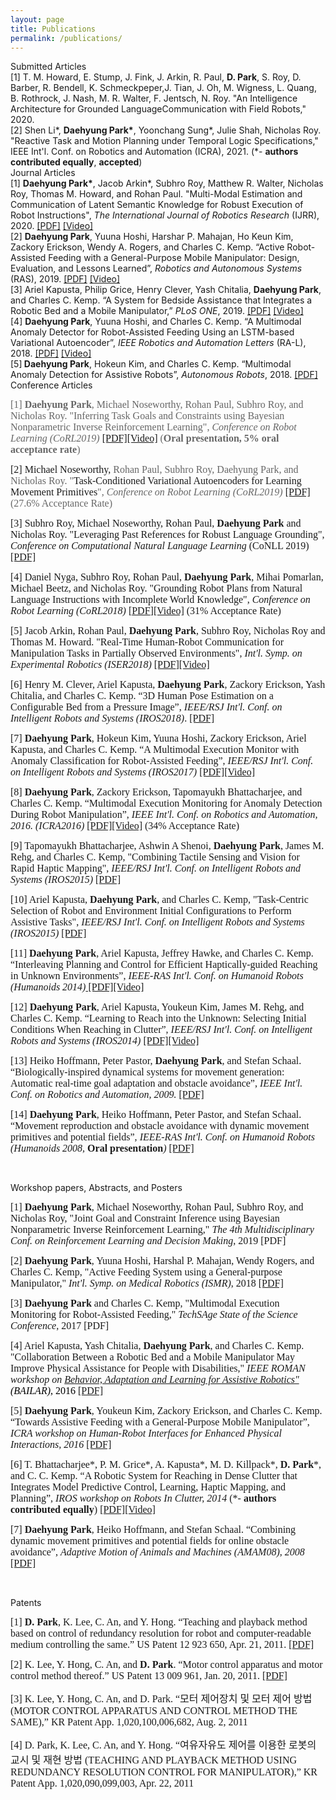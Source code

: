 ```yaml
---
layout: page
title: Publications
permalink: /publications/
---
```

<!--
If you want to change the style of the table, please look at the publication tag in _sass/_layout.scss.
-->
<!------------------- Submitted Articles --------------------->
<div class="publication">
<div class="pub-title"> Submitted Articles </div>

<div class="pub-item">
[1] T. M. Howard, E. Stump, J. Fink, J. Arkin, R. Paul, <b>D. Park</b>, S. Roy, D. Barber, R. Bendell, K. Schmeckpeper,J. Tian, J. Oh, M. Wigness, L. Quang, B. Rothrock, J. Nash, M. R. Walter, F. Jentsch, N. Roy. "An Intelligence Architecture for Grounded LanguageCommunication with Field Robots," 2020.
</div>

<div class="pub-item">
[2] Shen Li*, <b>Daehyung Park*</b>, Yoonchang Sung*, Julie Shah, Nicholas Roy. "Reactive Task and Motion Planning under Temporal Logic Specifications," IEEE Int'l. Conf. on Robotics and Automation (ICRA), 2021. (*- <b>authors contributed equally</b>, <b>accepted</b>)
</div>

</div>


<!------------------- Journal Articles --------------------->
<div class="publication">
<div class="pub-title"> Journal Articles </div>

<div class="pub-item">
[1] <b>Daehyung Park*</b>, Jacob Arkin*, Subhro Roy, Matthew R. Walter, Nicholas Roy, Thomas M. Howard, and Rohan Paul. "Multi-Modal Estimation and Communication of Latent Semantic Knowledge for Robust Execution of Robot Instructions", <i>The International Journal of Robotics Research </i>(IJRR), 2020. <a href="https://journals.sagepub.com/eprint/PSW4Z5AXF4AYTSXRN7AI/full" target="_blank">[PDF]</a> <a href="https://www.youtube.com/watch?v=BfCeYsTvaOw&amp;feature=youtu.be" target="_blank">[Video]</a>
</div>

<div class="pub-item">
[2] <b>Daehyung Park</b>, Yuuna Hoshi, Harshar P. Mahajan, Ho Keun Kim, Zackory Erickson, Wendy A. Rogers, and Charles C. Kemp. “Active Robot-Assisted Feeding with a General-Purpose Mobile Manipulator: Design, Evaluation, and Lessons Learned”, <i>Robotics and Autonomous Systems</i> (RAS), 2019. <a href="https://www.sciencedirect.com/science/article/abs/pii/S0921889018307061" target="_blank">[PDF]</a> <a href="https://www.youtube.com/watch?v=I5gqtk6Cln8" target="_blank">[Video]</a>
</div>

<div class="pub-item">
[3] Ariel Kapusta, Philip Grice, Henry Clever, Yash Chitalia, <b>Daehyung Park</b>, and Charles C. Kemp. “A System for Bedside Assistance that Integrates a Robotic Bed and a Mobile Manipulator,” <i>PLoS ONE</i>, 2019. <a href="https://journals.plos.org/plosone/article?id=10.1371/journal.pone.0221854" target="_blank">[PDF]</a> <a href="https://ndownloader.figshare.com/files/18019598" target="_blank">[Video]</a>

<div class="pub-item">
[4] <b>Daehyung Park</b>, Yuuna Hoshi, and Charles C. Kemp. “A Multimodal Anomaly Detector for Robot-Assisted Feeding Using an LSTM-based Variational Autoencoder”, <i>IEEE Robotics and Automation Letters</i> (RA-L), 2018. <a href="http://ieeexplore.ieee.org/document/8279425/" target="_blank">[PDF]</a> <a href="https://youtu.be/ZMAGEQx5Uy8" target="_blank">[Video]</a>

<div class="pub-item">
[5]<b> Daehyung Park</b>, Hokeun Kim, and Charles C. Kemp. “Multimodal Anomaly Detection for Assistive Robots”, <i>Autonomous Robots</i>, 2018. <a href="https://link.springer.com/article/10.1007/s10514-018-9733-6" target="_blank">[PDF]</a>
</div>

</div>

<!-- <p align="left" style="text-align:left"><font size="3" style="background-color:transparent"><span style="font-family:Times New Roman"><span style="font-family:times new roman,serif"><font size="3"> </font></span></span></font></p>
<p align="left" style="text-align:left"><font size="3" style="background-color:transparent"><span style="font-family:Times New Roman"><span style="font-family:times new roman,serif"><font size="3">[1] <b>Daehyung Park*</b>, </font></span></span></font><font size="3" style="background-color:transparent"><span style="font-family:Times New Roman"><span style="font-family:times new roman,serif"><font size="3"><font size="3" style="background-color:transparent"><span style="font-family:Times New Roman"><span style="font-family:times new roman,serif"><font size="3">Jacob Arkin*, </font></span></span></font>Subhro Roy, Matthew R. Walter, Nicholas Roy, Thomas M. Howard, and Rohan Paul. "Multi-Modal Estimation and Communication of Latent Semantic Knowledge for Robust Execution of Robot Instructions", <i>The International Journal of Robotics Research </i>(IJRR), 2020. </font></span></span></font><font size="3" style="background-color:transparent"><span style="font-family:Times New Roman"><span style="font-family:times new roman,serif"><font size="3"><font size="3"><span style="font-family:times new roman,serif">(*- <b>authors contributed equally</b>) </span></font><a href="https://journals.sagepub.com/eprint/PSW4Z5AXF4AYTSXRN7AI/full" target="_blank">[PDF]</a></font></span><font size="3"><span style="font-family:Times New Roman"> <a href="https://www.youtube.com/watch?v=BfCeYsTvaOw&amp;feature=youtu.be" target="_blank">[Video]</a><br />
</span></font></span></font></p>
<span style="font-family:times new roman,serif"><font size="3">[2] <b>Daehyung Park</b>, Yuuna Hoshi, Harshar P. Mahajan, Ho Keun Kim, Zackory Erickson, Wendy A. Rogers, and Charles C. Kemp. “Active Robot-Assisted Feeding with a General-Purpose Mobile Manipulator: Design, Evaluation, and Lessons Learned”, <i>Robotics and Autonomous Systems</i> (RAS), 2019. <a href="https://www.sciencedirect.com/science/article/abs/pii/S0921889018307061" target="_blank">[PDF]</a><a href="https://www.youtube.com/watch?v=I5gqtk6Cln8" target="_blank">[Video]</a></font></span><br />
<div>
<div>
<p align="left" style="text-align:left"><font size="3" style="background-color:transparent"><span style="font-family:Times New Roman">[3] </span></font><span style="line-height:1.2;font-size:10pt;font-family:times new roman,serif;background-color:transparent"><font size="3"><font size="3">Ariel Kapusta, Philip Grice, Henry Clever, Yash Chitalia, </font><b>Daehyung Park</b>, and Charles C. Kemp. “A System for Bedside Assistance that Integrates a Robotic Bed and a Mobile Manipulator,” <i>PLoS ONE</i>, 2019.</font><font size="3"><i> </i><a href="https://journals.plos.org/plosone/article?id=10.1371/journal.pone.0221854" target="_blank">[PDF]</a></font></span><span style="line-height:1.2;font-size:10pt;font-family:times new roman,serif;background-color:transparent"><font size="3"><a href="https://ndownloader.figshare.com/files/18019598" target="_blank">[Video]</a></font></span></p>
</div>
</div>
<div><font size="3"><span style="font-family:Times New Roman">[4] </span></font><span style="font-family:times new roman,serif"><font size="3"><b>Daehyung Park</b>, Yuuna Hoshi, and Charles C. Kemp. “A Multimodal Anomaly Detector for Robot-Assisted Feeding Using an LSTM-based Variational Autoencoder”, </font></span><font size="3"><span style="font-family:Times New Roman"><i><span style="font-family:times new roman,serif">IEEE Robotics and Automation Letters (RA-L)</span><span style="font-family:times new roman,serif">, </span></i><span style="font-family:times new roman,serif">2018. <a href="http://ieeexplore.ieee.org/document/8279425/" target="_blank">[PDF]</a></span></span></font><font size="3"><span style="font-family:Times New Roman"><span style="font-family:times new roman,serif"><a href="https://youtu.be/ZMAGEQx5Uy8" target="_blank"><font size="3"><span style="font-family:Times New Roman">[Video]</span></font></a> (presentation in ICRA 2018</span></span></font><font size="3"><span style="font-family:Times New Roman"><span style="font-family:times new roman,serif">)</span></span></font></div>
<p align="left" style="text-align:left"><span style="font-family:times new roman,serif"><font size="3">[5]<b> Daehyung Park</b>, Hokeun Kim, and Charles C. Kemp. “</font><font size="3"><font size="3">Multimodal Anomaly Detection for Assistive Robots</font>”, <i>Autonomous Robots</i>, 2018<i>.</i> <a href="https://link.springer.com/article/10.1007/s10514-018-9733-6" target="_blank">[PDF]</a><br />
</font></span></p>
<p align="left" style="text-align:left"><span style="font-family:times new roman,serif"><font size="3"><i><br />
</i></font></span></p>
<p align="left" style="text-align:left"><a href="https://youtu.be/gLcPZQnDmkk" target="_blank"></a></p> -->


<!------------------- Conference Articles --------------------->
<div class="publication">
<div class="pub-title"> Conference Articles </div>
</div>

<p align="left" style="text-align:left"><font size="3"><span style="font-family:times new roman,serif"><span style="color:rgb(102,102,102)">[1] <b>Daehyung Park</b>, Michael Noseworthy, Rohan Paul, Subhro Roy, and Nicholas Roy. "Inferring Task Goals and Constraints using Bayesian Nonparametric Inverse Reinforcement Learning", <i>Conference on Robot Learning (CoRL2019) </i><a href="https://drive.google.com/open?id=1bswpgVJDXp_9vh55_Gz1cAbylhhjQqhS" target="_blank">[PDF]</a><a href="https://youtu.be/HgaqH4PWcTI" target="_blank">[Video]</a> </span><span style="color:rgb(102,102,102)"><i><span style="color:rgb(102,102,102)"><i><span style="font-style:normal;font-weight:100;letter-spacing:normal;text-align:left;text-indent:0px;text-transform:none;white-space:normal;word-spacing:0px;background-color:rgb(255,255,255);display:inline!important;float:none">(</span></i></span></i></span></span></font><font size="3"><span style="font-family:times new roman,serif"><span style="color:rgb(102,102,102)"><i><span style="color:rgb(102,102,102)"><i><span style="font-style:normal;font-weight:100;letter-spacing:normal;text-align:left;text-indent:0px;text-transform:none;white-space:normal;word-spacing:0px;background-color:rgb(255,255,255);display:inline!important;float:none"><b><font size="3"><span style="font-family:Times New Roman"><b>Oral presentation, 5% oral acceptance rate</b></span></font></b></span></i></span></i></span></span></font><font size="3"><span style="font-family:times new roman,serif"><span style="color:rgb(102,102,102)"><i><span style="color:rgb(102,102,102)"><i><span style="font-style:normal;font-weight:100;letter-spacing:normal;text-align:left;text-indent:0px;text-transform:none;white-space:normal;word-spacing:0px;background-color:rgb(255,255,255);display:inline!important;float:none">)</span></i></span></i></span></span></font></p>
<p align="left" style="text-align:left"><font size="3"><span style="font-family:times new roman,serif">[2] Michael Noseworthy, </span></font><font size="3"><span style="font-family:times new roman,serif"><span style="color:rgb(102,102,102)">Rohan Paul, Subhro Roy, Daehyung Park, and Nicholas Roy</span></span></font><font size="3"><span style="font-family:times new roman,serif"><span style="color:rgb(102,102,102)">. "</span>Task-Conditioned Variational Autoencoders for Learning Movement Primitives<span style="color:rgb(102,102,102)">", <i>Conference on Robot Learning (CoRL2019) </i><a href="https://drive.google.com/open?id=1HckF-IYaj3zbe2CTSL30VKuHluAtsBBl" target="_blank">[PDF]</a> </span><span style="color:rgb(102,102,102)"><i><span style="font-style:normal;font-weight:100;letter-spacing:normal;text-align:left;text-indent:0px;text-transform:none;white-space:normal;word-spacing:0px;background-color:rgb(255,255,255);display:inline!important;float:none">(27.6% Acceptance Rate)</span></i></span></span></font></p>
<p align="left" style="text-align:left"><font size="3"><span style="font-family:times new roman,serif">[3] </span><span style="font-family:times new roman,serif">Subhro Roy, Michael Noseworthy, Rohan Paul, <b>Daehyung Park</b> and Nicholas Roy. "</span><span style="font-family:times new roman,serif">Leveraging Past References for Robust Language Grounding", </span></font><span style="font-family:times new roman,serif"><font size="3"><i>Conference on Computational Natural Language Learning</i> (CoNLL 2019) <a href="https://www.aclweb.org/anthology/K19-1040/" target="_blank">[PDF]</a></font><br />
</span></p>
<p align="left" style="text-align:left"><font size="3"><span style="font-family:times new roman,serif">[4] Daniel Nyga, Subhro Roy, Rohan Paul, <b>Daehyung Park</b>, Mihai Pomarlan, Michael Beetz, and Nicholas Roy. "Grounding Robot Plans from Natural Language Instructions with Incomplete World Knowledge", <i>Conference on Robot Learning (CoRL2018)</i> <a href="goog_989040504">[</a></span></font><font size="3"><span style="font-family:times new roman,serif"><a href="http://proceedings.mlr.press/v87/nyga18a/nyga18a.pdf" target="_blank"><font size="3"><span style="font-family:Times New Roman">PDF</span></font>]</a><a href="https://youtu.be/uWv-l7XMoB8" target="_blank">[Video]</a> (31% Acceptance Rate)</span><span style="font-family:Times New Roman"><br />
</span></font></p>
<p align="left" style="text-align:left"><font size="3"><span style="font-family:Times New Roman">[5] Jacob Arkin, Rohan Paul, <b>Daehyung Park</b>, Subhro Roy, Nicholas Roy and Thomas M. Howard. "Real-Time Human-Robot Communication for Manipulation Tasks in Partially Observed Environments", </span></font><font size="3"><span style="font-family:Times New Roman"><i>Int'l. Symp. on Experimental Robotics (ISER2018)</i> <a href="https://link.springer.com/chapter/10.1007/978-3-030-33950-0_39" target="_blank">[PDF</a></span></font><font size="3"><span style="font-family:Times New Roman">]<a href="https://youtu.be/JTVJkJavU6g" target="_blank">[Video]</a><br />
</span></font></p>
<p align="left" style="text-align:left"><font size="3"><span style="font-family:Times New Roman">[6] Henry M. Clever, Ariel Kapusta, <b>Daehyung Park</b>, Zackory Erickson, Yash Chitalia, and Charles C. Kemp. “</span></font><font size="3"><span style="font-family:Times New Roman">3D Human Pose Estimation on a Configurable Bed from a Pressure Image”,<i> IEEE/RSJ Int'l. Conf. on Intelligent Robots and Systems (IROS2018)</i>. </span></font><font size="3"><span style="font-family:Times New Roman"><a href="https://arxiv.org/pdf/1804.07873.pdf" target="_blank">[PDF]</a><br />
</span></font></p>
<p align="left" style="text-align:left"><font size="3"><span style="font-family:Times New Roman">[7] </span></font><span style="font-family:times new roman,serif"><font size="3"><b>Daehyung Park</b>, Hokeun Kim, Yuuna Hoshi, Zackory Erickson, Ariel Kapusta, and Charles C. Kemp. “</font></span><span style="font-family:times new roman,serif"><font size="3"><font size="3">A Multimodal Execution Monitor with Anomaly Classification for Robot-Assisted Feeding</font>”, </font><font size="3"><i>IEEE/RSJ Int'l. Conf. on Intelligent Robots and Systems (IROS2017) </i></font></span><font size="3"><span style="font-family:Times New Roman"><a href="http://www.daehyungpark.com/publications/IROS17_1223_FI.pdf?attredirects=0" target="_blank">[PDF]</a></span></font><a href="https://youtu.be/KQlVSz3URnA" target="_blank"><font size="3"><span style="font-family:Times New Roman">[Video]</span></font></a></p>
<p align="left" style="text-align:left"><font size="3"><span style="font-family:Times New Roman">[8]<b> Daehyung Park</b>, Zackory Erickson, </span><span style="font-family:Times New Roman"><span style="font-family:times new roman,serif">Tapomayukh Bhattacharjee, </span>and Charles C. Kemp. “Multimodal Execution Monitoring for Anomaly Detection During Robot Manipulation”, <i>IEEE Int'l. Conf. on Robotics and Automation, 2016. (ICRA2016) </i><a href="http://www.daehyungpark.com/publications/ICRA16_2378_FI.pdf?attredirects=0" target="_blank">[PDF]</a></span></font><font size="3"><span style="font-family:Times New Roman"><a href="https://youtu.be/gLcPZQnDmkk" target="_blank"><font size="3"><span style="font-family:Times New Roman">[Video]</span></font></a> </span><span style="font-family:times new roman,serif"><span style="font-style:normal;font-weight:100;letter-spacing:normal;text-align:left;text-indent:0px;text-transform:none;white-space:normal;word-spacing:0px;background-color:rgb(255,255,255);display:inline!important;float:none">(34% Acceptance Rate)</span></span></font></p>
<p align="left" style="text-align:left"><font size="3"><span style="font-family:times new roman,serif">[9] Tapomayukh Bhattacharjee, Ashwin A Shenoi, <b>Daehyung Park</b>, James M. Rehg, and Charles C. Kemp, "Combining Tactile Sensing and Vision for Rapid Haptic Mapping", </span><span style="font-family:Times New Roman"><i>IEEE/RSJ Int'l. Conf. on Intelligent Robots and Systems (IROS2015) </i></span><span style="font-family:Times New Roman"><a href="http://www.daehyungpark.com/iros_2015_tapo.pdf?attredirects=0" target="_blank">[PDF]</a><i><br />
</i></span></font></p>
<font size="3"> </font>
<p align="left" style="text-align:left"><font size="3"><span style="font-family:times new roman,serif">[10] Ariel Kapusta, <b>Daehyung Park</b>, and Charles C. Kemp, "Task-Centric Selection of Robot and Environment Initial Configurations to Perform Assistive Tasks",  </span><span style="font-family:Times New Roman"><i>IEEE/RSJ Int'l. Conf. on Intelligent Robots and Systems (IROS2015) </i></span><span style="font-family:Times New Roman"><a href="http://www.daehyungpark.com/iros_2015_baseselection.pdf?attredirects=0" target="_blank">[PDF]</a><i><br />
</i></span></font></p>
<font size="3"> </font>
<p align="left" style="text-align:left"><font size="3"><span style="font-family:Times New Roman">[11]<b> Daehyung Park</b>, Ariel </span><span style="font-family:Times New Roman">Kapusta, Jeffrey Hawke, and Charles C. Kemp. “Interleaving Planning and Control for Efficient Haptically-guided Reaching in Unknown Environments</span><span style="font-family:Times New Roman">”, </span><span style="font-family:Times New Roman"><i><span style="font-family:Times New Roman"><i>IEEE-RAS Int'l. Conf. on Humanoid Robots (Humanoids 2014)</i></span></i></span><span style="font-family:Times New Roman"><a href="http://www.daehyungpark.com/home/humanoids_2014_HIPC.pdf?attredirects=0" target="_blank"> [PDF]</a><a href="https://youtu.be/WHHv3womkYs" target="_blank">[Video]</a><i><br />
</i></span><span style="font-family:Times New Roman"><i> </i></span></font></p>
<font size="3"> </font>
<p align="left" style="text-align:left"><font size="3"><span style="font-family:Times New Roman">[12]<b> Daehyung Park</b>, Ariel </span><span style="font-family:Times New Roman">Kapusta, Youkeun Kim, James M. Rehg, and Charles C. Kemp. “</span><span style="font-family:Times New Roman">Learning to Reach into the Unknown: Selecting Initial Conditions When Reaching in Clutter”, </span><span style="font-family:Times New Roman"><i>IEEE/RSJ Int'l. Conf. on Intelligent Robots and Systems (IROS2014) </i></span><span style="font-family:Times New Roman"><a href="http://www.daehyungpark.com/home/iros2014_lic.pdf?attredirects=0" target="_blank">[PDF]</a><a href="https://youtu.be/Gjy-MDEbZUU" target="_blank">[Video]</a><i><br />
</i></span></font></p>
<font size="3"> </font><font size="3"> <span style="font-family:Times New Roman">[13] Heiko Hoffmann, Peter Pastor, <b>Daehyung Park</b>, and Stefan Schaal. “Biologically-inspired dynamical systems for movement generation: Automatic real-time goal adaptation and obstacle avoidance”, <i>IEEE Int'l. Conf. on Robotics and Automation, 2009. </i><a href="http://www.daehyungpark.com/home/ICRA2009.pdf?attredirects=0">[PDF]</a><i><br />
</i></span> </font>
<p align="left" style="text-align:left"><font size="3"><span style="font-family:Times New Roman">[14]<b> Daehyung Park</b>, Heiko Hoffmann, Peter Pastor, and Stefan Schaal. “Movement reproduction and obstacle avoidance with dynamic movement primitives and potential fields”, <i>IEEE-RAS Int'l. Conf. on Humanoid Robots (Humanoids 2008, </i><b>Oral presentation</b><i>) </i><a href="http://www.daehyungpark.com/home/DaeHyungPark_humanoids_2008.pdf?attredirects=0">[PDF]</a><br />
</span></font></p>
<p align="left" style="text-align:left"><br />
</p>
<p align="left" style="text-align:left"><font size="3"><span style="font-family:Times New Roman"><i> </i></span></font></p>


<!------------------- Workshop papers, Abstracts, and Posters --------------------->

<div class="publication">
<div class="pub-title"> Workshop papers, Abstracts, and Posters </div>
</div>

<p align="left" style="text-align:left"><font size="3"><span style="font-family:times new roman,serif"><font size="3"><span style="font-family:times new roman,serif">[1] <b>Daehyung Park</b>, Michael Noseworthy, Rohan Paul, Subhro Roy, and Nicholas Roy, "Joint Goal and Constraint Inference using Bayesian Nonparametric Inverse Reinforcement Learning," <i>The 4th Multidisciplinary Conf. on Reinforcement Learning and Decision Making</i>, 2019<span> [PDF] <br />
</span></span></font></span></font></p>
<p align="left" style="text-align:left"><font size="3"><span style="font-family:times new roman,serif">[2] <b>Daehyung Park</b>, Yuuna Hoshi, Harshal P. Mahajan, Wendy Rogers, and Charles C. Kemp, "Active Feeding System using a General-purpose Manipulator," <i><span>Int'l. Symp. on Medical Robotics (ISMR)</span></i>, 2018<span> <a href="http://www.daehyungpark.com/publications/ISMR2018_Poster_Park.pdf?attredirects=0" target="_blank">[PDF]</a> <br />
</span></span></font></p>
<p align="left" style="text-align:left"><font size="3"><span style="font-family:times new roman,serif">[3] <b>Daehyung Park</b> and Charles C. Kemp, "Multimodal Execution Monitoring for Robot-Assisted Feeding,"<i> </i><span><i>TechSAge State of the Science Conference</i>, 2017 [PDF]<br />
</span></span></font></p>
<p align="left" style="text-align:left"><font size="3"><span style="font-family:times new roman,serif">[4] Ariel Kapusta, Yash Chitalia, <b>Daehyung Park</b>, and Charles C. Kemp. "Collaboration Between a Robotic Bed and a Mobile Manipulator May Improve Physical Assistance for People with Disabilities," <i>IEEE ROMAN workshop on </i><span style="color:rgb(0,0,0)"><i><a href="http://www.cogrobotics.unina.it">Behavior, Adaptation and Learning for Assistive Robotics"</a> (BAILAR)</i>, 2016 <a href="http://pwp.gatech.edu/hrl/wp-content/uploads/sites/231/2016/07/collaboration-robotic-bed.pdf">[PDF]</a></span><br />
</span></font></p>
<p align="left" style="text-align:left"><font size="3"><span style="font-family:times new roman,serif">[5]<b> Daehyung Park</b>, Youkeun Kim, Zackory Erickson, and Charles C. Kemp. “Towards Assistive Feeding with a General-Purpose Mobile Manipulator”, <i>ICRA workshop on</i><i><span style="font-weight:normal"> Human-Robot Interfaces for Enhanced Physical Interactions</span></i><i>, 2016 </i><a href="http://www.daehyungpark.com/publications/ICRAWS2016_FI.pdf?attredirects=0" target="_blank">[PDF]</a></span></font></p>
<p align="left" style="text-align:left"><font size="3"><span style="font-family:times new roman,serif">[6] T. Bhattacharjee*, P. M. Grice*, A. Kapusta*, M. D. Killpack*, <b>D. Park</b>*, and C. C. Kemp. “A Robotic System for Reaching in Dense Clutter that Integrates Model Predictive Control, Learning, Haptic Mapping, and Planning”, </span></font><font size="3"><span style="font-family:times new roman,serif"><i><i><i>IROS workshop on Robots In Clutter</i></i>, 2014 </i><i> </i>(*- <b>authors contributed equally</b>) <a href="http://www.daehyungpark.com/home/iros2014_system.pdf?attredirects=0" target="_blank">[PDF]</a><a href="https://youtu.be/NhZBGYrMRPw" target="_blank">[Video]</a><i><br />
</i></span></font></p>
<p align="left" style="text-align:left"><font size="3"><span style="font-family:times new roman,serif">[7]<b> Daehyung Park</b>, Heiko Hoffmann, and Stefan Schaal. “Combining dynamic movement primitives and potential fields for online obstacle avoidance”, <i>Adaptive Motion of Animals and Machines (AMAM08), 2008 </i><a href="http://www.daehyungpark.com/home/AMAM08.pdf?attredirects=0">[PDF]</a><br />
</span></font></p>
<p align="left" style="text-align:left"><br />
</p>


<!------------------- Patents --------------------->
<div class="publication">
<div class="pub-title"> Patents </div>
</div>

<p align="left" style="text-align:left"><font size="3"><span style="font-family:times new roman,serif">[1]<b> D. Park</b>, K. Lee, C. An, and Y. Hong. “Teaching and playback method based on control of redundancy resolution for robot and computer-readable medium controlling the same.” US Patent 12 923 650, Apr. 21, 2011. <a href="http://www.daehyungpark.com/home/US20110093119A1.pdf?attredirects=0" target="_blank">[PDF] </a></span></font></p>
<font size="3"><span style="font-family:times new roman,serif"> </span></font>
<p align="left" style="text-align:left"><font size="3"><span style="font-family:times new roman,serif">[2] K. Lee, Y. Hong, C. An, and <b>D. Park</b>. “Motor control apparatus and motor control method thereof.” US Patent 13 009 961, Jan. 20, 2011. <a href="http://www.daehyungpark.com/home/US20110181223A1.pdf?attredirects=0">[PDF]</a></span></font></p>
<p align="left" style="text-align:left"><font size="3"><span style="font-family:times new roman,serif">[3] K. Lee, Y. Hong, C. An, and D. Park. “모터 제어장치 및 모터 제어 방법(MOTOR CONTROL APPARATUS AND CONTROL METHOD THE SAME),” KR Patent App. 1,020,100,006,682, Aug. 2, 2011</span></font></p>
<p align="left" style="text-align:left"><font size="3"><span style="font-family:times new roman,serif">[4] D. Park, K. Lee, C. An, and Y. Hong. “여유자유도 제어를 이용한 로봇의 교시 및 재현 방법 (TEACHING AND PLAYBACK METHOD USING REDUNDANCY RESOLUTION CONTROL FOR MANIPULATOR),” KR Patent App. 1,020,090,099,003, Apr. 22, 2011</span></font><br />
</p>
